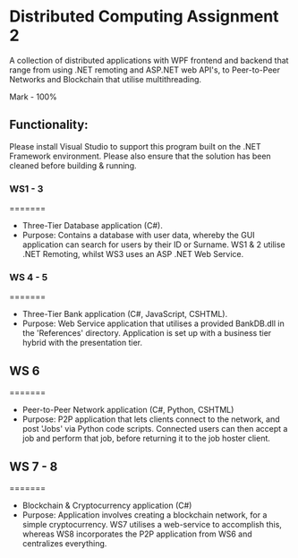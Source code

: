 # Distributed Computing Assignment 2
A collection of distributed applications with WPF frontend and backend that range from using .NET remoting and ASP.NET web API's,
to Peer-to-Peer Networks and Blockchain that utilise multithreading.

Mark - 100%

## Functionality:
Please install Visual Studio to support this program built on the .NET Framework environment. 
Please also ensure that the solution has been cleaned before building & running.


### WS1 - 3
=======
* Three-Tier Database application (C#).
* Purpose: Contains a database with user data, whereby the GUI application can search for users by their ID or Surname. WS1 & 2 utilise .NET Remoting, whilst WS3 uses an ASP .NET Web Service.


### WS 4 - 5
=======
* Three-Tier Bank application (C#, JavaScript, CSHTML).
* Purpose: Web Service application that utilises a provided BankDB.dll in the 'References' directory. Application is set up with a business tier hybrid with the presentation tier.


## WS 6
=======
* Peer-to-Peer Network application (C#, Python, CSHTML)
* Purpose: P2P application that lets clients connect to the network, and post 'Jobs' via Python code scripts. Connected users can then accept a job and perform that job, before returning it to the job hoster client.


## WS 7 - 8
=======
* Blockchain & Cryptocurrency application (C#)
* Purpose: Application involves creating a blockchain network, for a simple cryptocurrency. WS7 utilises a web-service to accomplish this, whereas WS8 incorporates the P2P application from WS6 and centralizes everything.
